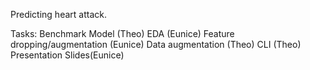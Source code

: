Predicting heart attack.

Tasks:
Benchmark Model (Theo)
EDA (Eunice)
Feature dropping/augmentation (Eunice)
Data augmentation (Theo)
CLI (Theo)
Presentation Slides(Eunice)
